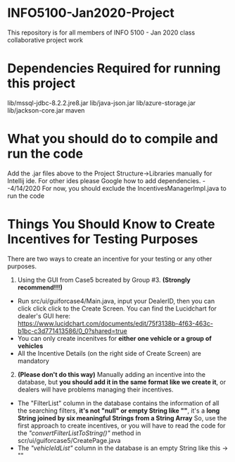 # INFO5100-Jan2020-Project

This repository is for all members of INFO 5100 - Jan 2020 class collaborative project work

# Dependencies Required for running this project
lib/mssql-jdbc-8.2.2.jre8.jar
lib/java-json.jar
lib/azure-storage.jar
lib/jackson-core.jar
maven


# What you should do to compile and run the code
Add the .jar files above to the Project Structure->Libraries manually for Intellij ide. For other ides please Google how to add dependencies.
--4/14/2020
For now, you should exclude the IncentivesManagerImpl.java to run the code


# Things You Should Know to Create Incentives for Testing Purposes
There are two ways to create an incentive for your testing or any other purposes.
1. Using the GUI from Case5 bcreated by Group #3. **(Strongly recommend!!!)**
  * Run src/ui/guiforcase4/Main.java, input your DealerID, then you can click click click to the Create Screen.
You can find the Lucidchart for dealer's GUI here: https://www.lucidchart.com/documents/edit/75f3138b-4f63-463c-b1bc-c3d771413586/0_0?shared=true
  * You can only create incenitves for **either one vehicle or a group of vehicles**
  * All the Incentive Details (on the right side of Create Screen) are mandatory
  
2. **(Please don't do this way)** Manually adding an incentive into the database, but **you should add it in the same format like we create it**, or dealers will have problems managing their incentives.
  * The "FilterList" column in the database contains the information of all the searching filters, **it's not "null" or empty String like ""**, it's a **long String joined by six meaningful Strings from a String Array**
So, use the first approach to create incentives, or you will have to read the code for the *"convertFilterListToString()"* method in scr/ui/guiforcase5/CreatePage.java 
  * The *"vehicleIdList"* column in the database is an empty String like this -> ""

